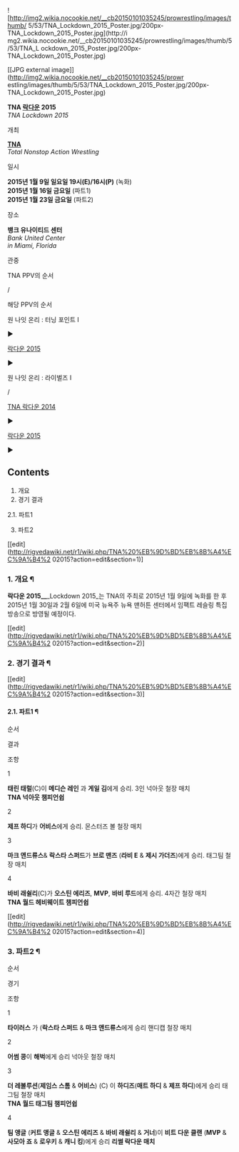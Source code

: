 ![http://img2.wikia.nocookie.net/__cb20150101035245/prowrestling/images/thumb/
5/53/TNA_Lockdown_2015_Poster.jpg/200px-TNA_Lockdown_2015_Poster.jpg](http://i
mg2.wikia.nocookie.net/__cb20150101035245/prowrestling/images/thumb/5/53/TNA_L
ockdown_2015_Poster.jpg/200px-TNA_Lockdown_2015_Poster.jpg)

[[JPG external image]](http://img2.wikia.nocookie.net/__cb20150101035245/prowr
estling/images/thumb/5/53/TNA_Lockdown_2015_Poster.jpg/200px-
TNA_Lockdown_2015_Poster.jpg)

  

**TNA [락다운](TNA%20%EB%9D%BD%EB%8B%A4%EC%9A%B4.md) 2015**  
_TNA Lockdown 2015_

개최

**[TNA](TNA.md)**  
_Total Nonstop Action Wrestling_

일시

**2015년 1월 9일 일요일 19시(E)/16시(P)** (녹화)  
**2015년 1월 16일 금요일** (파트1)   
**2015년 1월 23일 금요일** (파트2) 

장소

**뱅크 유나이티드 센터**  
_Bank United Center  
in Miami, Florida_

관중

  

TNA PPV의 순서

/

해당 PPV의 순서

원 나잇 온리 : 터닝 포인트 I

▶

[락다운 2015](TNA%20%EB%9D%BD%EB%8B%A4%EC%9A%B4%202015.md)

▶

원 나잇 온리 : 라이벌즈 I

/

[TNA 락다운 2014](TNA%20%EB%9D%BD%EB%8B%A4%EC%9A%B4%202014.md)

▶

[락다운 2015](TNA%20%EB%9D%BD%EB%8B%A4%EC%9A%B4%202015.md)

▶

  

## Contents

    

1. 개요 
2. 경기 결과 
    

2.1. 파트1

3. 파트2 

[[edit](http://rigvedawiki.net/r1/wiki.php/TNA%20%EB%9D%BD%EB%8B%A4%EC%9A%B4%2
02015?action=edit&section=1)]

### 1. 개요 ¶

**락다운 2015__**_Lockdown 2015_는 TNA의 주최로 2015년 1월 9일에 녹화를 한 후 2015년 1월 30일과 2월 6일에 미국 뉴욕주 뉴욕 맨허튼 센터에서 임팩트 레슬링 특집방송으로 방영될 예정이다.

  

[[edit](http://rigvedawiki.net/r1/wiki.php/TNA%20%EB%9D%BD%EB%8B%A4%EC%9A%B4%2
02015?action=edit&section=2)]

### 2. 경기 결과 ¶

[[edit](http://rigvedawiki.net/r1/wiki.php/TNA%20%EB%9D%BD%EB%8B%A4%EC%9A%B4%2
02015?action=edit&section=3)]

#### 2.1. 파트1 ¶

순서

결과

조항

1

**태린 태럴**(C)이 **메디슨 레인** 과 **게일 김**에게 승리.
3인 넉아웃 철장 매치  
**TNA 넉아웃 챔피언쉽**

2

**제프 하디**가 **어비스**에게 승리.
몬스터즈 볼 철장 매치

3

**마크 앤드류스**& **락스타 스퍼드**가 **브로 맨즈** (**라비 E** & **제시 가더즈**)에게 승리.
태그팀 철장 매치

4

**바비 래쉴리**(C)가 **오스틴 에리즈**, **MVP**, **바비 루드**에게 승리.
4자간 철장 매치  
**TNA 월드 헤비웨이트 챔피언쉽**

[[edit](http://rigvedawiki.net/r1/wiki.php/TNA%20%EB%9D%BD%EB%8B%A4%EC%9A%B4%2
02015?action=edit&section=4)]

### 3. 파트2 ¶

순서

경기

조항

1

**타이러스** 가 (**락스타 스퍼드** & **마크 앤드류스**에게 승리 
핸디캡 철장 매치

2

**어썸 콩**이 **해벅**에게 승리 
넉아웃 철장 매치

3

**더 레볼루션**(**제임스 스톰** & **어비스**) (C) 이 **하디즈**(**매트 하디** & **제프 하디**)에게 승리 
태그팀 철장 매치  
**TNA 월드 태그팀 챔피언쉽**

4

**팀 앵글** (**커트 앵글** & **오스틴 에리즈** & **바비 래쉴리** & **거너**)이 **비트 다운 클랜** (**MVP** & **사모아 죠** & **로우키** & **캐니 킹**)에게 승리 
**리썰 락다운 매치**

